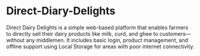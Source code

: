 # Direct-Diary-Delights
Direct Dairy Delights is a simple web-based platform that enables farmers to directly sell their dairy products like milk, curd, and ghee to customers—without any middlemen. It includes basic login, product management, and offline support using Local Storage for areas with poor internet connectivity.
